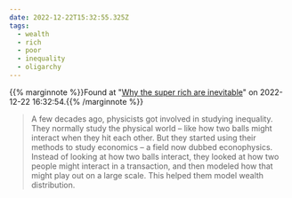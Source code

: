 ```yaml
---
date: 2022-12-22T15:32:55.325Z
tags:
  - wealth
  - rich
  - poor
  - inequality
  - oligarchy
---
```

{{% marginnote %}}Found at "[Why the super rich are inevitable](https://pudding.cool/2022/12/yard-sale/)" on 2022-12-22 16:32:54.{{% /marginnote %}}

> A few decades ago, physicists got involved in studying inequality. They normally study the physical world – like how two balls might interact when they hit each other. But they started using their methods to study economics – a field now dubbed econophysics. Instead of looking at how two balls interact, they looked at how two people might interact in a transaction, and then modeled how that might play out on a large scale. This helped them model wealth distribution.


